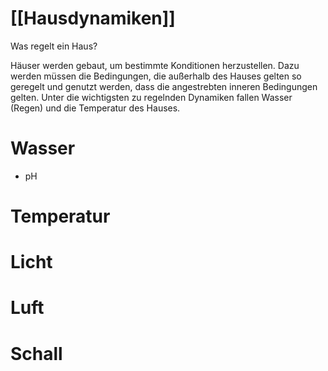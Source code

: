 # [[Hausdynamiken]]

Was regelt ein Haus?

Häuser werden gebaut, um bestimmte Konditionen herzustellen.
Dazu werden müssen die Bedingungen, die außerhalb des Hauses gelten so geregelt und genutzt werden, dass die angestrebten inneren Bedingungen gelten.
Unter die wichtigsten zu regelnden Dynamiken fallen Wasser (Regen) und die Temperatur des Hauses.

# Wasser
- pH

# Temperatur
# Licht
# Luft
# Schall
